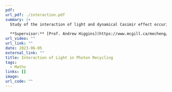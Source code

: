 ```yaml
---
pdf: 
url_pdf: ./interaction.pdf
summary: |+
  Study of the interaction of light and dynamical Casimir effect occuring in photon recycling via scalar quantu field theory. We compute quantum corrections via loop diagrams using a spatially dependent interaction vertex and relativistically moving boundary conditions for the mirrors.
  
  **Supervisor:** [Prof. Andrew Higgins](https://www.mcgill.ca/mecheng/people/staff/andrewhiggins).
url_video: ""
url_link: ""
date: 2023-06-05
external_link: ""
title: Interaction of Light in Photon Recycling
tags:
  - Maths
links: []
image: 
url_code: ""
---
```


